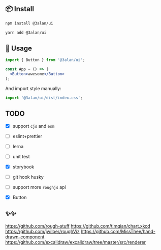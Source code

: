 ## 📦 Install

```bash
npm install @3alan/ui
```

```bash
yarn add @3alan/ui
```

## 🔨 Usage

```jsx
import { Button } from '@3alan/ui';

const App = () => (
  <Button>awesome</Button>
);
```

And import style manually:

```jsx
import '@3alan/ui/dist/index.css';
```

## TODO
- [x] support `cjs` and `esm`
- [ ] eslint+prettier
- [ ] lerna
- [ ] unit test
- [x] storybook
- [ ] git hook husky
- [ ] support more `roughjs` api
- [x] Button


## ✨✨
https://github.com/rough-stuff
https://github.com/timqian/chart.xkcd
https://github.com/jwilber/roughViz
https://github.com/MissThee/hand-drawn-component
https://github.com/excalidraw/excalidraw/tree/master/src/renderer